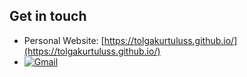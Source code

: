 ## Get in touch
- Personal Website: [https://tolgakurtuluss.github.io/](https://tolgakurtuluss.github.io/)
- [![Gmail](https://img.shields.io/badge/-gmail-red?style=flat-square)](mailto:tolgakurtulus95@gmail.com)
